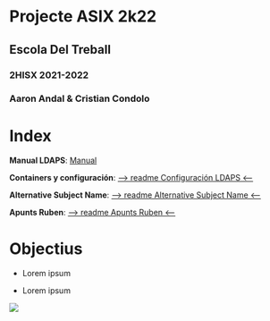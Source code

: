 # Projecte ASIX 2k22
## Escola Del Treball
### 2HISX 2021-2022
### Aaron Andal & Cristian Condolo

# Index

**Manual LDAPS**: [Manual](https://docs.google.com/document/d/1lyjnPMFODZWkaCpDd12iIVZH5fkIafsXo9fS5PyFPSk/edit?usp=sharing)

**Containers y configuración**: [--> readme Configuración LDAPS <--](https://github.com/KeshiKiD03/ssl_cert/tree/main/ssl22_ldaps-Keshi#containers)

**Alternative Subject Name**: [--> readme Alternative Subject Name <--](https://github.com/KeshiKiD03/ssl_cert/tree/main/ssl22_ldaps-Keshi#subject-alternative-name)

**Apunts Ruben**: [--> readme Apunts Ruben <--](https://github.com/KeshiKiD03/ssl_cert/tree/main/ssl22_ldaps-Keshi#ldap-server--tls-ssl)


# Objectius

* Lorem ipsum

* Lorem ipsum

<div style="align: center">
    <img src="https://grupo-alonso.com/wp-content/uploads/2016/07/asix.jpg" />
</div>
